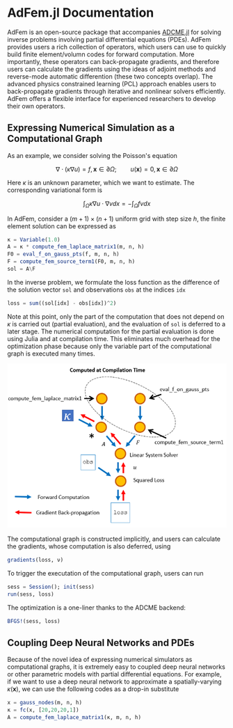 # AdFem.jl Documentation 

AdFem is an open-source package that accompanies [ADCME.jl](https://github.com/kailaix/ADCME.jl) for solving inverse problems involving partial differential equations (PDEs). AdFem provides users a rich collection of operators, which users can use to quickly build finite element/volumn codes for forward computation. More importantly, these operators can back-propagate gradients, and therefore users can calculate the gradients using the ideas of adjoint methods and reverse-mode automatic differention (these two concepts overlap). The advanced physics constrained learning (PCL) approach enables users to back-propagate gradients through iterative and nonlinear solvers efficiently. AdFem offers a flexible interface for experienced researchers to develop their own operators. 

## Expressing Numerical Simulation as a Computational Graph

As an example, we consider solving the Poisson's equation 

$$\nabla \cdot (\kappa\nabla u) = f, \mathbf{x}\in \partial \Omega; \qquad u(\mathbf{x}) = 0, \mathbf{x}\in \partial \Omega$$

Here $\kappa$ is an unknown parameter, which we want to estimate. The corresponding variational form is 

$$\int_\Omega\kappa \nabla u\cdot \nabla vdx = - \int_\Omega fv dx$$

In AdFem, consider a $(m+1)\times (n+1)$ uniform grid with step size $h$, the finite element solution can be expressed as 
```julia
κ = Variable(1.0)
A = κ * compute_fem_laplace_matrix1(m, n, h)
F0 = eval_f_on_gauss_pts(f, m, n, h)
F = compute_fem_source_term1(F0, m, n, h)
sol = A\F 
```
In the inverse problem, we formulate the loss function as the difference of the solution vector `sol` and observations `obs` at the indices `idx`
```julia
loss = sum((sol[idx] - obs[idx])^2)
```
Note at this point, only the part of the computation that does not depend on $\kappa$ is carried out (partial evaluation), and the evaluation of `sol` is deferred to a later stage. The numerical computation for the partial evaluation is done using Julia and at compilation time. This eliminates much overhead for the optimization phase because only the variable part of the computational graph is executed many times. 

![](./assets/cg_for_poisson.png)

The computational graph is constructed implicitly, and users can calculate the gradients, whose computation is also deferred, using 
```julia
gradients(loss, ν)
```

To trigger the executation of the computational graph, users can run 
```julia
sess = Session(); init(sess)
run(sess, loss)
```

The optimization is a one-liner thanks to the ADCME backend:
```julia
BFGS!(sess, loss)
```

## Coupling Deep Neural Networks and PDEs

Because of the novel idea of expressing numerical simulators as computational graphs, it is extremely easy to coupled deep neural networks or other parametric models with partial differential equations. For example, if we want to use a deep neural network to approximate a spatially-varying $\kappa(\mathbf{x})$, we can use the following codes as a drop-in substitute
```julia
x = gauss_nodes(m, n, h)
κ = fc(x, [20,20,20,1])
A = compute_fem_laplace_matrix1(κ, m, n, h)
```

